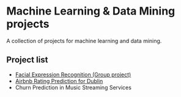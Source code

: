 # Machine Learning & Data Mining projects
A collection of projects for machine learning and data mining.

## Project list
* [Facial Expression Recognition (Group project)](https://github.com/Imokfine/ML_GroupProject)
* [Airbnb Rating Prediction for Dublin](https://github.com/Imokfine/ML-DM_Projects/tree/main/Airbnb_Rating_Prediction)
* Churn Prediction in Music Streaming Services
